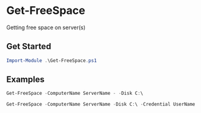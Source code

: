 # Get-FreeSpace

Getting free space on server(s)

## Get Started

```powershell
Import-Module .\Get-FreeSpace.ps1
```

## Examples

```powershell
Get-FreeSpace -ComputerName ServerName - -Disk C:\
```

```powershell
Get-FreeSpace -ComputerName ServerName -Disk C:\ -Credential UserName
```